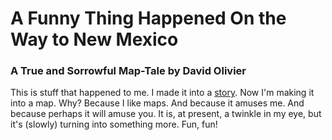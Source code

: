 # A Funny Thing Happened On the Way to New Mexico
### A True and Sorrowful Map-Tale by David Olivier

This is stuff that happened to me. I made it into a [story](http://slimbolala.blogspot.com/2005/05/funny-thing-happened-on-way-to-new.html). Now I'm making it into a map. Why? Because I like maps. And because it amuses me. And because perhaps it will amuse you. It is, at present, a twinkle in my eye, but it's (slowly) turning into something more. Fun, fun!

